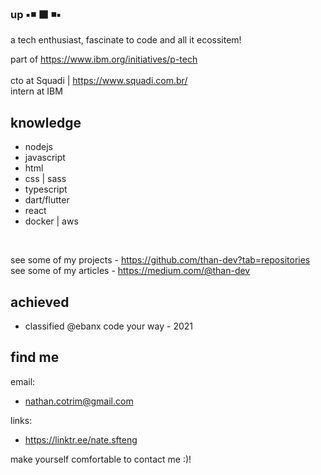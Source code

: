 ### up ▪️◾ ⬛ ◾▪️

a tech enthusiast, fascinate to code and all it ecossitem!

part of https://www.ibm.org/initiatives/p-tech <br> <br>
cto at Squadi | https://www.squadi.com.br/ <br>
intern at IBM


## knowledge

- nodejs
- javascript
- html
- css | sass
- typescript
- dart/flutter
- react
- docker | aws

<br>

see some of my projects - https://github.com/than-dev?tab=repositories
see some of my articles - https://medium.com/@than-dev

## achieved

- classified @ebanx code your way - 2021
 
## find me

email:
- nathan.cotrim@gmail.com

links:
- https://linktr.ee/nate.sfteng

make yourself comfortable to contact me :)!
